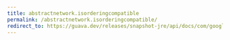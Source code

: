 ```yaml
---
title: abstractnetwork.isorderingcompatible
permalink: /abstractnetwork.isorderingcompatible/
redirect_to: https://guava.dev/releases/snapshot-jre/api/docs/com/google/common/graph/AbstractNetwork.html#isOrderingCompatible-com.google.common.graph.EndpointPair-
---
```

